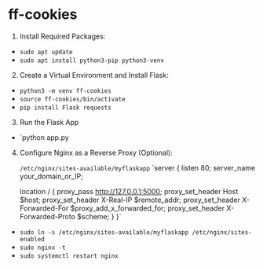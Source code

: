 # ff-cookies

1. Install Required Packages:
- `sudo apt update`
- `sudo apt install python3-pip python3-venv`

2. Create a Virtual Environment and Install Flask:
- `python3 -m venv ff-cookies`
- `source ff-cookies/bin/activate`
- `pip install Flask requests`

3. Run the Flask App
- `python app.py

4. Configure Nginx as a Reverse Proxy (Optional):

    `/etc/nginx/sites-available/myflaskapp`
    `server {
    listen 80;
    server_name your_domain_or_IP;

    location / {
        proxy_pass http://127.0.0.1:5000;
        proxy_set_header Host $host;
        proxy_set_header X-Real-IP $remote_addr;
        proxy_set_header X-Forwarded-For $proxy_add_x_forwarded_for;
        proxy_set_header X-Forwarded-Proto $scheme;
    }
}`

- `sudo ln -s /etc/nginx/sites-available/myflaskapp /etc/nginx/sites-enabled`
- `sudo nginx -t`
- `sudo systemctl restart nginx`
